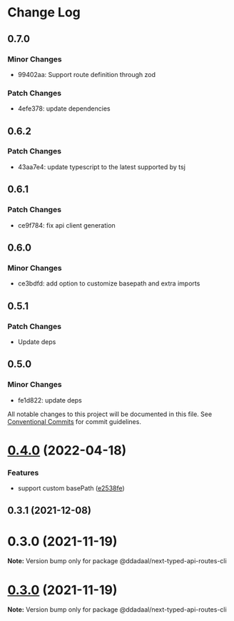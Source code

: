 # Change Log

## 0.7.0

### Minor Changes

- 99402aa: Support route definition through zod

### Patch Changes

- 4efe378: update dependencies

## 0.6.2

### Patch Changes

- 43aa7e4: update typescript to the latest supported by tsj

## 0.6.1

### Patch Changes

- ce9f784: fix api client generation

## 0.6.0

### Minor Changes

- ce3bdfd: add option to customize basepath and extra imports

## 0.5.1

### Patch Changes

- Update deps

## 0.5.0

### Minor Changes

- fe1d822: update deps

All notable changes to this project will be documented in this file.
See [Conventional Commits](https://conventionalcommits.org) for commit guidelines.

# [0.4.0](https://github.com/ddadaal/next-typed-api-routes/compare/@ddadaal/next-typed-api-routes-cli@0.3.1...@ddadaal/next-typed-api-routes-cli@0.4.0) (2022-04-18)

### Features

- support custom basePath ([e2538fe](https://github.com/ddadaal/next-typed-api-routes/commit/e2538feaa7f99d49dc65b8fdc6ce40a952666586))

## 0.3.1 (2021-12-08)

# 0.3.0 (2021-11-19)

**Note:** Version bump only for package @ddadaal/next-typed-api-routes-cli

# [0.3.0](https://github.com/ddadaal/next-typed-api-routes/compare/v0.2.12...v0.3.0) (2021-11-19)

**Note:** Version bump only for package @ddadaal/next-typed-api-routes-cli
